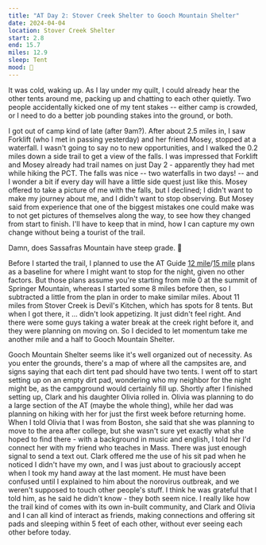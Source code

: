 ```yaml
---
title: "AT Day 2: Stover Creek Shelter to Gooch Mountain Shelter"
date: 2024-04-04
location: Stover Creek Shelter
start: 2.8
end: 15.7
miles: 12.9
sleep: Tent
mood: 🙂
---
```

It was cold, waking up. As I lay under my quilt, I could already hear the other tents around me, packing up and chatting to each other quietly. Two people accidentally kicked one of my tent stakes -- either camp is crowded, or I need to do a better job pounding stakes into the ground, or both.

I got out of camp kind of late (after 9am?). After about 2.5 miles in, I saw Forklift (who I met in passing yesterday) and her friend Mosey, stopped at a waterfall. I wasn't going to say no to new opportunities, and I walked the 0.2 miles down a side trail to get a view of the falls. I was impressed that Forklift and Mosey already had trail names on just Day 2 - apparently they had met while hiking the PCT. The falls was nice -- two waterfalls in two days! -- and I wonder a bit if every day will have a little side quest just like this. Mosey offered to take a picture of me with the falls, but I declined; I didn't want to make my journey about me, and I didn't want to stop observing. But Mosey said from experience that one of the biggest mistakes one could make was to not get pictures of themselves along the way, to see how they changed from start to finish. I'll have to keep that in mind, how I can capture my own change without being a tourist of the trail.

Damn, does Sassafras Mountain have steep grade. 🥵

Before I started the trail, I planned to use the AT Guide [12 mile](https://www.theatguide.com/12-milesday/)/[15 mile](https://www.theatguide.com/15-milesday/) plans as a baseline for where I might want to stop for the night, given no other factors. But those plans assume you're starting from mile 0 at the summit of Springer Mountain, whereas I started some 8 miles before then, so I subtracted a little from the plan in order to make similar miles. About 11 miles from Stover Creek is Devil's Kitchen, which has spots for 8 tents. But when I got there, it ... didn't look appetizing. It just didn't feel right. And there were some guys taking a water break at the creek right before it, and they were planning on moving on. So I decided to let momentum take me another mile and a half to Gooch Mountain Shelter.

Gooch Mountain Shelter seems like it's well organized out of necessity. As you enter the grounds, there's a map of where all the campsites are, and signs saying that each dirt tent pad should have two tents. I went off to start setting up on an empty dirt pad, wondering who my neighbor for the night might be, as the campground would certainly fill up. Shortly after I finished setting up, Clark and his daughter Olivia rolled in. Olivia was planning to do a large section of the AT (maybe the whole thing), while her dad was planning on hiking with her for just the first week before returning home. When I told Olivia that I was from Boston, she said that she was planning to move to the area after college, but she wasn't sure yet exactly what she hoped to find there - with a background in music and english, I told her I'd connect her with my friend who teaches in Mass. There was just enough signal to send a text out. Clark offered me the use of his sit pad when he noticed I didn't have my own, and I was just about to graciously accept when I took my hand away at the last moment. He must have been confused until I explained to him about the norovirus outbreak, and we weren't supposed to touch other people's stuff. I think he was grateful that I told him, as he said he didn't know - they both seem nice. I really like how the trail kind of comes with its own in-built community, and Clark and Olivia and I can all kind of interact as friends, making connections and offering sit pads and sleeping within 5 feet of each other, without ever seeing each other before today.
